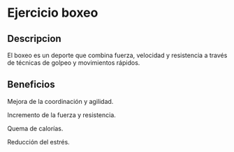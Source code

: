# Ejercicio boxeo

## Descripcion

El boxeo es un deporte que combina fuerza, velocidad y resistencia a través de técnicas de golpeo y movimientos rápidos.

## Beneficios

Mejora de la coordinación y agilidad.

Incremento de la fuerza y resistencia.

Quema de calorías.

Reducción del estrés.